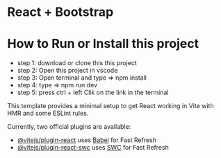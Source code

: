 # React + Bootstrap

# How to Run or Install this project

- step 1: download or clone this this project
- step 2: Open this project in vscode 
- step 3: Open terminal and type => npm install
- step 4: type => npm run dev
- step 5: press ctrl + left Clik on the link in the terminal

This template provides a minimal setup to get React working in Vite with HMR and some ESLint rules.

Currently, two official plugins are available:

- [@vitejs/plugin-react](https://github.com/vitejs/vite-plugin-react/blob/main/packages/plugin-react/README.md) uses [Babel](https://babeljs.io/) for Fast Refresh
- [@vitejs/plugin-react-swc](https://github.com/vitejs/vite-plugin-react-swc) uses [SWC](https://swc.rs/) for Fast Refresh
